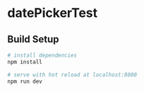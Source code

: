 # datePickerTest

## Build Setup

``` bash
# install dependencies
npm install

# serve with hot reload at localhost:8080
npm run dev

```
